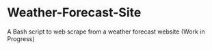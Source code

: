 # Weather-Forecast-Site
A Bash script to web scrape from a weather forecast website (Work in Progress)
